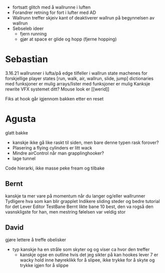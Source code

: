 - fortsatt glitch med å wallrunne i luften
- Forandrer retning for fort i lufter med AD
- Wallrunn treffer skjeiv kant of deaktiverer wallrun på begynnelsen av wallrun
- Sebseleb ideer
	- fjern running
	- gjør at space er glide og hopp (fjerne hopping)

# Sebastian
3.16.21
wallrunner i lufta/på edge tilfeller i wallrun
state machenes for forskjellige player states [run, walk, air, wallrun, slide, jump]
dictionaries med funksjoner er mulig
arrays/lister med funksjoner er mulig
	Kanksje rewrite VFX systemet ditt?
Mouse look er [[werid]]

Fiks at hook går igjennom bakken etter en reset

# Agusta
glatt bakke
- kanskje ikke gå like raskt til siden, men bare denne typen rask forover?
- Plasering a flying cylinders er litt wack
- Mindre airControl når man grapplinghooker?
- lage tunnel

Code hierarki, ikke masse peke fream og tilbake

## Bernt
kanskje ta mer vare på momentum når du langer og/eller wallrunner
Tydligere hva som kan blir grapplet
Indikere sliding steder og bedre tutorial for det
Lever Editor
TestBane
Bernt likte bane 10 best, den va rogså den vasnskligste for han, men mestring følelsen var veldig stor


## David
gjøre lettere å treffe obelisker
- typ kanskje ha en stråle som skyter og og viser ca hvor den treffer
	- kanskje ogse en outline hvis det jeg sikter på kan hookes
lever 7 er wacky
hold inne høyreklikk for å slipee, ikke trykke for å skyte og trykke igjen for å slippe
